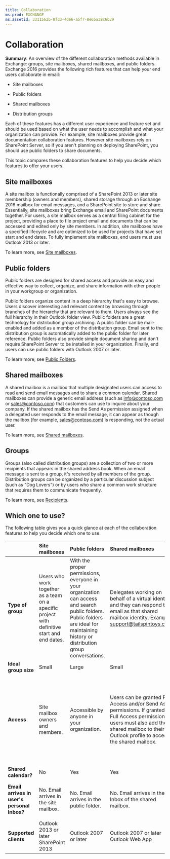 ```yaml
---
title: Collaboration
ms.prod: EXCHANGE
ms.assetid: 3311562b-8fd3-4d66-a5f7-8e65a38c6b39
---
```



# Collaboration
 **Summary**: An overview of the different collaboration methods available in Exchange: groups, site mailboxes, shared mailboxes, and public folders.
Exchange 2016 provides the following rich features that can help your end users collaborate in email: 
  
    
    


- Site mailboxes
    
  
- Public folders
    
  
- Shared mailboxes
    
  
- Distribution groups
    
  

Each of these features has a different user experience and feature set and should be used based on what the user needs to accomplish and what your organization can provide. For example, site mailboxes provide great documentation collaboration features. However site mailboxes rely on SharePoint Server, so if you aren't planning on deploying SharePoint, you should use public folders to share documents. 
  
    
    

This topic compares these collaboration features to help you decide which features to offer your users.
## Site mailboxes

A site mailbox is functionally comprised of a SharePoint 2013 or later site membership (owners and members), shared storage through an Exchange 2016 mailbox for email messages, and a SharePoint site to store and share. Essentially, site mailboxes bring Exchange email and SharePoint documents together. For users, a site mailbox serves as a central filing cabinet for the project, providing a place to file project email and documents that can be accessed and edited only by site members. In addition, site mailboxes have a specified lifecycle and are optimized to be used for projects that have set start and end dates. To fully implement site mailboxes, end users must use Outlook 2013 or later.
  
    
    
To learn more, see  [Site mailboxes](site-mailboxes.md).
  
    
    

## Public folders

Public folders are designed for shared access and provide an easy and effective way to collect, organize, and share information with other people in your workgroup or organization. 
  
    
    
Public folders organize content in a deep hierarchy that's easy to browse. Users discover interesting and relevant content by browsing through branches of the hierarchy that are relevant to them. Users always see the full hierarchy in their Outlook folder view. Public folders are a great technology for distribution group archiving. A public folder can be mail-enabled and added as a member of the distribution group. Email sent to the distribution group is automatically added to the public folder for later reference. Public folders also provide simple document sharing and don't require SharePoint Server to be installed in your organization. Finally, end users can use public folders with Outlook 2007 or later.
  
    
    
To learn more, see  [Public Folders](public-folders.md).
  
    
    

## Shared mailboxes

A shared mailbox is a mailbox that multiple designated users can access to read and send email messages and to share a common calendar. Shared mailboxes can provide a generic email address (such as info@contoso.com or sales@contoso.com) that customers can use to inquire about your company. If the shared mailbox has the Send As permission assigned when a delegated user responds to the email message, it can appear as though the mailbox (for example, sales@contoso.com) is responding, not the actual user. 
  
    
    
To learn more, see  [Shared mailboxes](shared-mailboxes.md).
  
    
    

## Groups

Groups (also called distribution groups) are a collection of two or more recipients that appears in the shared address book. When an email message is sent to a group, it's received by all members of the group. Distribution groups can be organized by a particular discussion subject (such as "Dog Lovers") or by users who share a common work structure that requires them to communicate frequently.
  
    
    
To learn more, see  [Recipients](recipients.md).
  
    
    

## Which one to use?

The following table gives you a quick glance at each of the collaboration features to help you decide which one to use.
  
    
    


||**Site mailboxes**|**Public folders**|**Shared mailboxes**|**Groups**|
|:-----|:-----|:-----|:-----|:-----|
|**Type of group** <br/> |Users who work together as a team on a specific project with definitive start and end dates.  <br/> |With the proper permissions, everyone in your organization can access and search public folders. Public folders are ideal for maintaining history or distribution group conversations.  <br/> |Delegates working on behalf of a virtual identity, and they can respond to email as that shared mailbox identity. Example: support@tailspintoys.com  <br/> |Users who need to send email to a group of recipients with a common interest or characteristic.  <br/> |
|**Ideal group size** <br/> |Small  <br/> |Large  <br/> |Small  <br/> |Large  <br/> |
|**Access** <br/> |Site mailbox owners and members.  <br/> |Accessible by anyone in your organization.  <br/> |Users can be granted Full Access and/or Send As permissions. If granted Full Access permissions, users must also add the shared mailbox to their Outlook profile to access the shared mailbox.  <br/> |For distribution groups, members, must be manually added. For dynamic distribution groups, members are added based on filtering criteria.  <br/> |
|**Shared calendar?** <br/> |No  <br/> |Yes  <br/> |Yes  <br/> |No  <br/> |
|**Email arrives in user's personal Inbox?** <br/> |No. Email arrives in the site mailbox.  <br/> |No. Email arrives in the public folder.  <br/> |No. Email arrives in the Inbox of the shared mailbox.  <br/> |Yes. Email arrives in the Inbox of a distribution group member.  <br/> |
|**Supported clients** <br/> | Outlook 2013 or later <br/>  SharePoint 2013 <br/> | Outlook 2007 or later <br/> | Outlook 2007 or later <br/>  Outlook Web App <br/> | Outlook 2007 or later <br/>  Outlook Web App <br/> |
   

